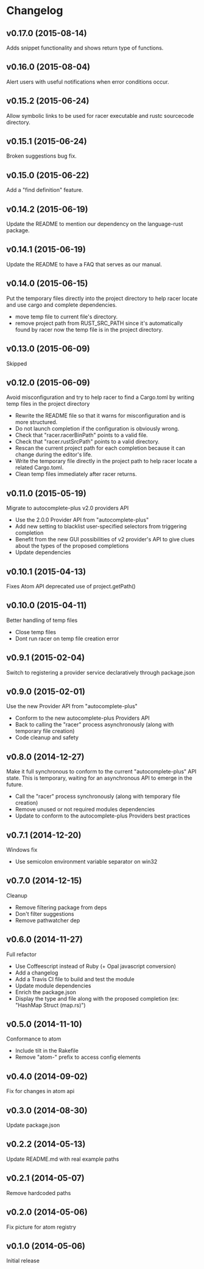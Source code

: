 # Changelog

## v0.17.0 (2015-08-14)
Adds snippet functionality and shows return type of functions.

## v0.16.0 (2015-08-04)
Alert users with useful notifications when error conditions occur.

## v0.15.2 (2015-06-24)
Allow symbolic links to be used for racer executable and rustc sourcecode directory.

## v0.15.1 (2015-06-24)
Broken suggestions bug fix.

## v0.15.0 (2015-06-22)
Add a "find definition" feature.

## v0.14.2 (2015-06-19)
Update the README to mention our dependency on the language-rust package.

## v0.14.1 (2015-06-19)
Update the README to have a FAQ that serves as our manual.

## v0.14.0 (2015-06-15)
Put the temporary files directly into the project directory to help racer locate and use cargo and complete dependencies.

* move temp file to current file's directory.
* remove project path from RUST_SRC_PATH since it's automatically found by racer now the temp file is in the project directory.

## v0.13.0 (2015-06-09)
Skipped

## v0.12.0 (2015-06-09)
Avoid misconfiguration and try to help racer to find a Cargo.toml by writing temp files in the project directory

* Rewrite the README file so that it warns for misconfiguration and is more structured.
* Do not launch completion if the configuration is obviously wrong.
* Check that "racer.racerBinPath" points to a valid file.
* Check that "racer.rustSrcPath" points to a valid directory.
* Rescan the current project path for each completion because it can change during the editor's life.
* Write the temporary file directly in the project path to help racer locate a related Cargo.toml.
* Clean temp files immediately after racer returns.

## v0.11.0 (2015-05-19)
Migrate to autocomplete-plus v2.0 providers API

* Use the 2.0.0 Provider API from "autocomplete-plus"
* Add new setting to blacklist user-specified selectors from triggering completion
* Benefit from the new GUI possibilities of v2 provider's API to give clues about the types of the proposed completions
* Update dependencies

## v0.10.1 (2015-04-13)
Fixes Atom API deprecated use of project.getPath()

## v0.10.0 (2015-04-11)
Better handling of temp files

* Close temp files
* Dont run racer on temp file creation error

## v0.9.1 (2015-02-04)
Switch to registering a provider service declaratively through package.json

## v0.9.0 (2015-02-01)
Use the new Provider API from "autocomplete-plus"

* Conform to the new autocomplete-plus Providers API
* Back to calling the "racer" process asynchronously (along with temporary file creation)
* Code cleanup and safety

## v0.8.0 (2014-12-27)
Make it full synchronous to conform to the current "autocomplete-plus" API state.
This is temporary, waiting for an asynchronous API to emerge in the future.

* Call the "racer" process synchronously (along with temporary file creation)
* Remove unused or not required modules dependencies
* Update to conform to the autocomplete-plus Providers best practices

## v0.7.1 (2014-12-20)
Windows fix

* Use semicolon environment variable separator on win32

## v0.7.0 (2014-12-15)
Cleanup

* Remove filtering package from deps
* Don't filter suggestions
* Remove pathwatcher dep

## v0.6.0 (2014-11-27)
Full refactor

* Use Coffeescript instead of Ruby (+ Opal javascript conversion)
* Add a changelog
* Add a Travis CI file to build and test the module
* Update module dependencies
* Enrich the package.json
* Display the type and file along with the proposed completion (ex: "HashMap Struct (map.rs)")

## v0.5.0 (2014-11-10)
Conformance to atom

* Include tilt in the Rakefile
* Remove "atom-" prefix to access config elements

## v0.4.0 (2014-09-02)
Fix for changes in atom api

## v0.3.0 (2014-08-30)
Update package.json

## v0.2.2 (2014-05-13)
Update README.md with real example paths

## v0.2.1 (2014-05-07)
Remove hardcoded paths

## v0.2.0 (2014-05-06)
Fix picture for atom registry

## v0.1.0 (2014-05-06)
Initial release
